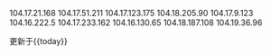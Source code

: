 104.17.21.168
104.17.51.211
104.17.123.175
104.18.205.90
104.17.9.123
104.16.222.5
104.17.233.162
104.16.130.65
104.18.187.108
104.19.36.96

更新于{{today}}
